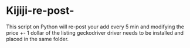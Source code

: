 # Kijiji-re-post-
This script on Python will re-post your add every 5 min and modifying the price +- 1 dollar of the listing 
geckodriver driver needs to be installed and placed in the same folder.

